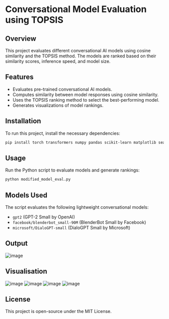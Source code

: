 # Conversational Model Evaluation using TOPSIS

## Overview
This project evaluates different conversational AI models using cosine similarity and the TOPSIS method. The models are ranked based on their similarity scores, inference speed, and model size.

## Features
- Evaluates pre-trained conversational AI models.
- Computes similarity between model responses using cosine similarity.
- Uses the TOPSIS ranking method to select the best-performing model.
- Generates visualizations of model rankings.

## Installation
To run this project, install the necessary dependencies:
```bash
pip install torch transformers numpy pandas scikit-learn matplotlib seaborn
```

## Usage
Run the Python script to evaluate models and generate rankings:
```bash
python modified_model_eval.py
```

## Models Used
The script evaluates the following lightweight conversational models:
- `gpt2` (GPT-2 Small by OpenAI)
- `facebook/blenderbot_small-90M` (BlenderBot Small by Facebook)
- `microsoft/DialoGPT-small` (DialoGPT Small by Microsoft)

## Output
![image](https://github.com/user-attachments/assets/7e15ab06-e376-49a8-84b4-f4c4ae832650)


## Visualisation
![image](https://github.com/user-attachments/assets/9cabf60a-7052-4719-a14f-c62397c5d368)
![image](https://github.com/user-attachments/assets/f2844b39-854b-4ede-91bd-f77574bc40bb)
![image](https://github.com/user-attachments/assets/8f276e90-7adf-4a85-a582-ab156889dbc9)
![image](https://github.com/user-attachments/assets/977f9e14-5c4b-4dce-a587-c919d667a3cd)


## License
This project is open-source under the MIT License.

